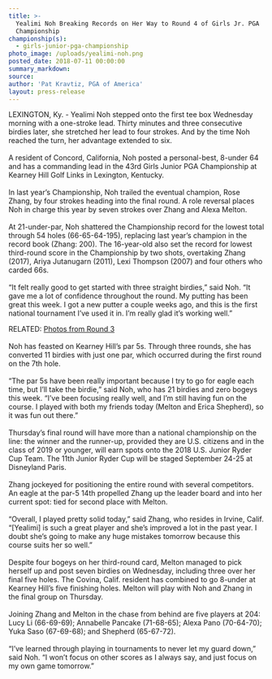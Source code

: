 ```yaml
---
title: >-
  Yealimi Noh Breaking Records on Her Way to Round 4 of Girls Jr. PGA
  Championship
championship(s):
  - girls-junior-pga-championship
photo_image: /uploads/yealimi-noh.png
posted_date: 2018-07-11 00:00:00
summary_markdown:
source:
author: 'Pat Kravtiz, PGA of America'
layout: press-release
---
```


LEXINGTON, Ky. -&nbsp;Yealimi Noh stepped onto the first tee box Wednesday morning with a one-stroke lead. Thirty minutes and three consecutive birdies later, she stretched her lead to four strokes. And by the time Noh reached the turn, her advantage extended to six.<br>&nbsp;<br>A resident of Concord, California, Noh posted a personal-best, 8-under 64 and has a commanding lead in the 43rd Girls Junior PGA Championship at Kearney Hill Golf Links in Lexington, Kentucky.<br>&nbsp;<br>In last year’s Championship, Noh trailed the eventual champion, Rose Zhang, by four strokes heading into the final round. A role reversal places Noh in charge this year by seven strokes over Zhang and Alexa Melton.<br>&nbsp;<br>At 21-under-par, Noh shattered the Championship record for the lowest total through 54 holes (66-65-64-195), replacing last year’s champion in the record book (Zhang: 200). The 16-year-old also set the record for lowest third-round score in the Championship by two shots, overtaking Zhang (2017), Ariya Jutanugarn (2011), Lexi Thompson (2007) and four others who carded 66s.<br>&nbsp;<br>“It felt really good to get started with three straight birdies,” said Noh. “It gave me a lot of confidence throughout the round. My putting has been great this week. I got a new putter a couple weeks ago, and this is the first national tournament I’ve used it in. I’m really glad it’s working well.”

RELATED: [Photos from Round 3](https://www.pga.com/events/juniorpgachamps/2018-girls-junior-pga-championship-round-3-photos)<br>&nbsp;<br>Noh has feasted on Kearney Hill’s par 5s. Through three rounds, she has converted 11 birdies with just one par, which occurred during the first round on the 7th hole.<br>&nbsp;<br>“The par 5s have been really important because I try to go for eagle each time, but I’ll take the birdie,” said Noh, who has 21 birdies and zero bogeys this week. “I’ve been focusing really well, and I’m still having fun on the course. I played with both my friends today (Melton and Erica Shepherd), so it was fun out there.”<br>&nbsp;<br>Thursday’s final round will have more than a national championship on the line: the winner and the runner-up, provided they are U.S. citizens and in the class of 2019 or younger, will earn spots onto the 2018 U.S. Junior Ryder Cup Team. The 11th Junior Ryder Cup will be staged September 24-25 at Disneyland Paris.<br>&nbsp;<br>Zhang jockeyed for positioning the entire round with several competitors. An eagle at the par-5 14th propelled Zhang up the leader board and into her current spot: tied for second place with Melton.<br>&nbsp;<br>“Overall, I played pretty solid today,” said Zhang, who resides in Irvine, Calif. “[Yealimi] is such a great player and she’s improved a lot in the past year. I doubt she’s going to make any huge mistakes tomorrow because this course suits her so well.”<br>&nbsp;<br>Despite four bogeys on her third-round card, Melton managed to pick herself up and post seven birdies on Wednesday, including three over her final five holes. The Covina, Calif. resident has combined to go 8-under at Kearney Hill’s five finishing holes. Melton will play with Noh and Zhang in the final group on Thursday.<br>&nbsp;<br>Joining Zhang and Melton in the chase from behind are five players at 204: Lucy Li (66-69-69); Annabelle Pancake (71-68-65); Alexa Pano (70-64-70); Yuka Saso (67-69-68); and Shepherd (65-67-72).<br>&nbsp;<br>“I’ve learned through playing in tournaments to never let my guard down,” said Noh. “I won’t focus on other scores as I always say, and just focus on my own game tomorrow.”